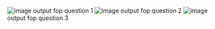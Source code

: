 ![image](https://github.com/dev-aashutosh/c-language/assets/149941495/866bd133-7bd5-40a0-9bef-c42c9dc9fd7f)
output fop question 1
![image](https://github.com/dev-aashutosh/c-language/assets/149941495/6e8574f9-2cd9-4733-a365-0c3e246c287c)
output fop question 2
![image](https://github.com/dev-aashutosh/c-language/assets/149941495/fc16b7b8-5166-4c40-9341-4b2498b1d6ea)
output fop question 3
